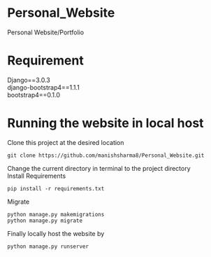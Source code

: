 # Personal_Website
Personal Website/Portfolio

# Requirement
Django==3.0.3 <br>
django-bootstrap4==1.1.1 <br>
bootstrap4==0.1.0 <br>

# Running the website in local host
Clone this project at the desired location 
```
git clone https://github.com/manishsharma8/Personal_Website.git
```
Change the current directory in terminal to the project directory <br>
Install Requirements
```
pip install -r requirements.txt
```
Migrate
```
python manage.py makemigrations
python manage.py migrate
```
Finally locally host the website by 
```
python manage.py runserver
```
